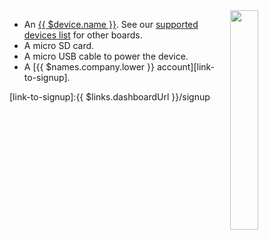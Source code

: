 <img style="float: right;padding-left: 10px;" src="/img/{{ $device.id }}/{{ $device.id }}.jpg" width="30%">

* An [{{ $device.name }}](http://nanopi.io/nanopi-neo-air.html). See our [supported devices list][supportedDevicesList] for other boards.
* A micro SD card.
* A micro USB cable to power the device.
* A [{{ $names.company.lower }} account][link-to-signup].

[supportedDevicesList]:/reference/hardware/devices/
[link-to-signup]:{{ $links.dashboardUrl }}/signup